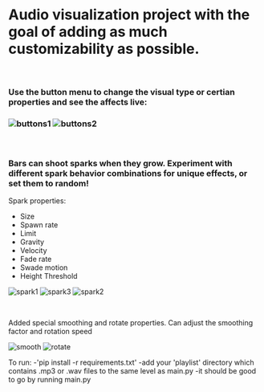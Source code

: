 <h1>Audio visualization project with the goal of adding as much customizability as possible.</h1>
<br>
<h3>Use the button menu to change the visual type or certian properties and see the affects live:<h3>

![buttons1](https://github.com/Marty0001/Customizable-Music-Visualizer/assets/123718743/6512b7c6-3378-4020-8f65-e49cb409890e)
![buttons2](https://github.com/Marty0001/Customizable-Music-Visualizer/assets/123718743/3c2a2641-944a-42b7-8382-d394fff25395)

<br>

<h3>Bars can shoot sparks when they grow. Experiment with different spark behavior combinations for unique effects, or set them to random!</h3>

<span>Spark properties:</span>
<ul>
    <li>Size</li>
    <li>Spawn rate</li>
    <li>Limit</li>
    <li>Gravity</li>
    <li>Velocity</li>
    <li>Fade rate</li>
    <li>Swade motion</li>
    <li>Height Threshold</li>
</ul>

![spark1](https://github.com/Marty0001/Customizable-Music-Visualizer/assets/123718743/66f07cf6-8ef9-4875-80db-ce60d6fb7a77)
![spark3](https://github.com/Marty0001/Customizable-Music-Visualizer/assets/123718743/ad6b8b44-d78f-427e-8fe2-7a9fa5528d9e)
![spark2](https://github.com/Marty0001/Customizable-Music-Visualizer/assets/123718743/3224c43c-86c0-49c8-83c9-895ea3f893bf)

<br>

<span>Added special smoothing and rotate properties. Can adjust the smoothing factor and rotation speed</span>

![smooth](https://github.com/Marty0001/Customizable-Music-Visualizer/assets/123718743/fb2abb05-bfe4-4c02-a055-f9ae0c555c1b)
![rotate](https://github.com/Marty0001/Customizable-Music-Visualizer/assets/123718743/56f19dbc-9646-41ea-9fd9-97ca840cbeca)


<span>To run:
-'pip install -r requirements.txt' 
-add your 'playlist' directory which contains .mp3 or .wav files to the same level as main.py
-it should be good to go by running main.py
</span>
